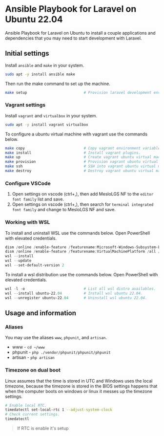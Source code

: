 # Ansible Playbook for Laravel on Ubuntu 22.04

Ansible Playbook for Laravel on Ubuntu to install a couple applications and dependencies that you may need to start development with Laravel.

## Initial settings

Install `ansible` and `make` in your system.
```bash
sudo apt -y install ansible make
```

Then run the make command to set up the machine.
```bash
make setup                          # Provision laravel development environemnt.
```

### Vagrant settings

Install `vagrant` and `virtualbox` in your system.
```bash
sudo apt -y install vagrant virtualbox
```

To configure a ubuntu virtual machine with vagrant use the commands below.
```bash
make copy                           # Copy vagrant environment variables template.
make install                        # Install vagrant plugins.
make up                             # Create vagrant ubuntu virtual machine for testing.
make provision                      # Provision vagrant ubuntu virtual machine.
make ssh                            # SSH into vagrant ubuntu virtual machine.
make destroy                        # Destroy vagrant ubuntu virtual machine.
```

### Configure VSCode

1. Open settings on vscode (ctrl+,), then add MesloLGS NF to the `editor font family` list and save.
2. Open settings on vscode (ctrl+,), then search for `terminal integrated font family` and change to MesloLGS NF and save.

### Working with WSL

To install and uninstall WSL use the commands below. Open PowerShell with elevated credentials.
```powershell
dism /online /enable-feature /featurename:Microsoft-Windows-Subsystem-Linux /all /norestart
dism /online /enable-feature /featurename:VirtualMachinePlatform /all /norestart
wsl --install
wsl --update
wsl --set-default-version 2
```

To install a wsl distribution use the commands below. Open PowerShell with elevated credentials.
```powershell
wsl -l -o                           # List all wsl distro availables.
wsl --install ubuntu-22.04          # Install wsl ubuntu 22.04.
wsl --unregister ubuntu-22.04       # Uninstall wsl ubuntu 22.04.
```

## Usage and information

### Aliases
You may use the aliases `www`, `phpunit`, and `artisan`.

* www - `cd ~/www`
* phpunit - `php ./vendor/phpunit/phpunit/phpunit`
* artisan - `php artisan`

### Timezone on dual boot

Linux assumes that the time is stored in UTC and Windows uses the local timezone, because the timezone is stored in the BIOS settings happens that when the computer boots on windows or linux it messes up the timezone settings.
```bash
# Enable local RTC.
timedatectl set-local-rtc 1 --adjust-system-clock
# Check current settings.
timedatectl
```
> If RTC is enable it's setup
